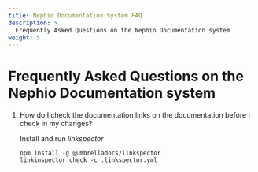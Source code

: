 ```yaml
---
title: Nephio Documentation System FAQ
description: >
  Frequently Asked Questions on the Nephio Documentation system
weight: 5
---
```


#   Frequently Asked Questions on the Nephio Documentation system

1. How do I check the documentation links on the documentation before I check in my changes?

    Install and run *linkspector*
    ```
    npm install -g @umbrelladocs/linkspector
    linkinspector check -c .linkspector.yml
    ```